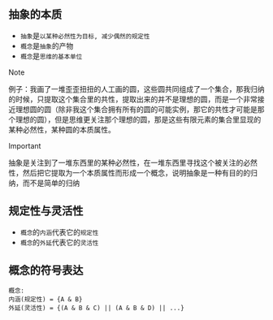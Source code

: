 ## 抽象的本质

- `抽象`是`以某种必然性为目标, 减少偶然的规定性`
- `概念`是`抽象`的产物
- `概念`是`思维的基本单位`

> [!NOTE]
> 例子：我画了一堆歪歪扭扭的人工画的圆，这些圆共同组成了一个集合，那我归纳的时候，只提取这个集合里的共性，提取出来的并不是理想的圆，而是一个非常接近理想圆的圆（除非我这个集合拥有所有的圆的可能实例，那它的共性才可能是那个理想的圆），但是思维更关注那个理想的圆，那是这些有限元素的集合里显现的某种必然性，某种圆的本质属性。

> [!IMPORTANT]
> 抽象是关注到了一堆东西里的某种必然性，在一堆东西里寻找这个被关注的必然性，然后把它提取为一个本质属性而形成一个概念，说明抽象是一种有目的的归纳，而不是简单的归纳

## 规定性与灵活性

- `概念`的`内涵`代表它的`规定性`
- `概念`的`外延`代表它的`灵活性`

## 概念的符号表达

```
概念:
内涵(规定性) = {A & B}
外延(灵活性) = {(A & B & C) || (A & B & D) || ...}
```
